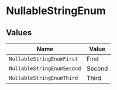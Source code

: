 # NullableStringEnum


## Values

| Name                       | Value                      |
| -------------------------- | -------------------------- |
| `NullableStringEnumFirst`  | First                      |
| `NullableStringEnumSecond` | Second                     |
| `NullableStringEnumThird`  | Third                      |